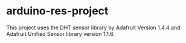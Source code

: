 # arduino-res-project

This project uses the DHT sensor library by Adafruit Version 1.4.4 and Adafruit Unified Sensor library version 1.1.6.
